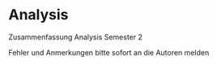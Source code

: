 # Analysis
Zusammenfassung Analysis Semester 2 

Fehler und Anmerkungen bitte sofort an die Autoren melden
